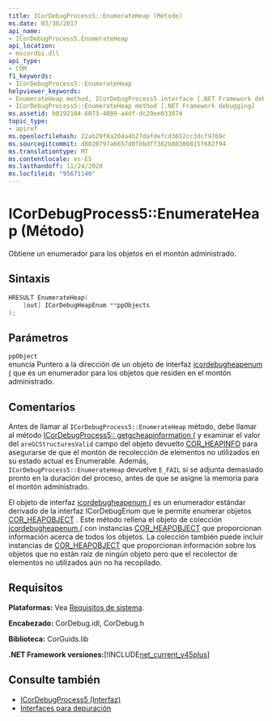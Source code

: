 ```yaml
---
title: ICorDebugProcess5::EnumerateHeap (Método)
ms.date: 03/30/2017
api_name:
- ICorDebugProcess5.EnumerateHeap
api_location:
- mscordbi.dll
api_type:
- COM
f1_keywords:
- ICorDebugProcess5::EnumerateHeap
helpviewer_keywords:
- EnumerateHeap method, ICorDebugProcess5 interface [.NET Framework debugging]
- ICorDebugProcess5::EnumerateHeap method [.NET Framework debugging]
ms.assetid: b0192104-6073-4089-a4df-dc29ee033074
topic_type:
- apiref
ms.openlocfilehash: 22ab29f8a204a4b27dafdefcd3652cc3dcf9769c
ms.sourcegitcommit: d8020797a6657d0fbbdff362b80300815f682f94
ms.translationtype: MT
ms.contentlocale: es-ES
ms.lasthandoff: 11/24/2020
ms.locfileid: "95671140"
---
```

# <a name="icordebugprocess5enumerateheap-method"></a>ICorDebugProcess5::EnumerateHeap (Método)

Obtiene un enumerador para los objetos en el montón administrado.  
  
## <a name="syntax"></a>Sintaxis  
  
```cpp  
HRESULT EnumerateHeap(  
    [out] ICorDebugHeapEnum **ppObjects  
);  
```  
  
## <a name="parameters"></a>Parámetros  

 `ppObject`  
 enuncia Puntero a la dirección de un objeto de interfaz [icordebugheapenum (](icordebugheapenum-interface.md) que es un enumerador para los objetos que residen en el montón administrado.  
  
## <a name="remarks"></a>Comentarios  

 Antes de llamar al `ICorDebugProcess5::EnumerateHeap` método, debe llamar al método [ICorDebugProcess5:: getgcheapinformation (](icordebugprocess5-getgcheapinformation-method.md) y examinar el valor del `areGCStructuresValid` campo del objeto devuelto [COR_HEAPINFO](cor-heapinfo-structure.md) para asegurarse de que el montón de recolección de elementos no utilizados en su estado actual es Enumerable. Además, `ICorDebugProcess5::EnumerateHeap` devuelve `E_FAIL` si se adjunta demasiado pronto en la duración del proceso, antes de que se asigne la memoria para el montón administrado.  
  
 El objeto de interfaz [icordebugheapenum (](icordebugheapenum-interface.md) es un enumerador estándar derivado de la interfaz ICorDebugEnum que le permite enumerar objetos [COR_HEAPOBJECT](cor-heapobject-structure.md) . Este método rellena el objeto de colección [icordebugheapenum (](icordebugheapenum-interface.md) con instancias [COR_HEAPOBJECT](cor-heapobject-structure.md) que proporcionan información acerca de todos los objetos. La colección también puede incluir instancias de [COR_HEAPOBJECT](cor-heapobject-structure.md) que proporcionan información sobre los objetos que no están raíz de ningún objeto pero que el recolector de elementos no utilizados aún no ha recopilado.  
  
## <a name="requirements"></a>Requisitos  

 **Plataformas:** Vea [Requisitos de sistema](../../get-started/system-requirements.md).  
  
 **Encabezado:** CorDebug.idl, CorDebug.h  
  
 **Biblioteca:** CorGuids.lib  
  
 **.NET Framework versiones:**[!INCLUDE[net_current_v45plus](../../../../includes/net-current-v45plus-md.md)]  
  
## <a name="see-also"></a>Consulte también

- [ICorDebugProcess5 (Interfaz)](icordebugprocess5-interface.md)
- [Interfaces para depuración](debugging-interfaces.md)
